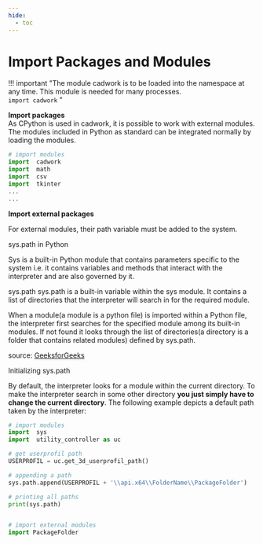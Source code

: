 ```yaml
---
hide:
  - toc
---
```


# Import Packages and Modules

!!! important "The module cadwork is to be loaded into the namespace at any time. This module is needed for many processes.<br> ```import cadwork``` "

**Import packages** <br>
As CPython is used in cadwork, it is possible to work with external modules. The modules included in Python as standard can be integrated normally by loading the modules. 

```python
# import modules
import  cadwork  
import  math
import  csv
import  tkinter
...
...
```

**Import external packages** <br>

For external modules, their path variable must be added to the system.

sys.path in Python

Sys is a built-in Python module that contains parameters specific to the system i.e. it contains variables and methods that interact with the interpreter and are also governed by it. 

sys.path
sys.path is a built-in variable within the sys module. It contains a list of directories that the interpreter will search in for the required module. 

When a module(a module is a python file) is imported within a Python file, the interpreter first searches for the specified module among its built-in modules. If not found it looks through the list of directories(a directory is a folder that contains related modules) defined by sys.path.

source: [GeeksforGeeks](https://www.geeksforgeeks.org/sys-path-in-python/)

Initializing sys.path 

By default, the interpreter looks for a module within the current directory. To make the interpreter search in some other directory **you just simply have to change the current directory**. The following example depicts a default path taken by the interpreter:

```python
# import modules
import  sys                                 
import  utility_controller as uc

# get userprofil path
USERPROFIL = uc.get_3d_userprofil_path()   

# appending a path
sys.path.append(USERPROFIL + '\\api.x64\\FolderName\\PackageFolder')

# printing all paths
print(sys.path)


# import external modules
import PackageFolder                    

```


